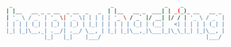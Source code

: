 ```bash
 _                               _                _    _
| |__   __ _ _ __  _ __  _   _  | |__   __ _  ___| | _(_)_ __   __ _
| '_ \ / _` | '_ \| '_ \| | | | | '_ \ / _` |/ __| |/ / | '_ \ / _` |
| | | | (_| | |_) | |_) | |_| | | | | | (_| | (__|   <| | | | | (_| |
|_| |_|\__,_| .__/| .__/ \__, | |_| |_|\__,_|\___|_|\_\_|_| |_|\__, |
            |_|   |_|    |___/                                 |___/
```


<!--
**chenlishuai/chenlishuai** is a ✨ _special_ ✨ repository because its `README.md` (this file) appears on your GitHub profile.

Here are some ideas to get you started:

- 🔭 I’m currently working on ...
- 🌱 I’m currently learning ...
- 👯 I’m looking to collaborate on ...
- 🤔 I’m looking for help with ...
- 💬 Ask me about ...
- 📫 How to reach me: ...
- 😄 Pronouns: ...
- ⚡ Fun fact: ...
-->
